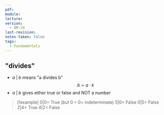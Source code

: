 ```yaml
---
pdf: 
module: 
lecture: 
version:
  - DM-24
last-revision: 
notes-taken: false
tags:
  - Fundamentals
---
```


## "divides"

- $a \; | \; b$ means "a divides b"
$$
b = a \cdot k  
$$
- $a \; | \; b$ gives either true or false and NOT a number

> [!example] 
> $0 | 0 =$ True (but $0 \div 0 =$ indeterminate)
> $5 | 0 =$ False
> $0 | 5 =$ False
> $2 | 4 =$ True
> $4 | 2 =$ False

